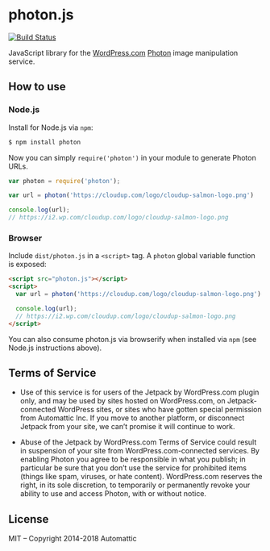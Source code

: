 # photon.js
[![Build Status](https://travis-ci.org/Automattic/photon.js.svg?branch=master)](https://travis-ci.org/Automattic/photon.js)

JavaScript library for the [WordPress.com][] [Photon][] image manipulation
service.


## How to use

### Node.js

Install for Node.js via `npm`:

``` bash
$ npm install photon
```

Now you can simply `require('photon')` in your module to generate Photon URLs.

```js
var photon = require('photon');

var url = photon('https://cloudup.com/logo/cloudup-salmon-logo.png')

console.log(url);
// https://i2.wp.com/cloudup.com/logo/cloudup-salmon-logo.png
```

### Browser

Include `dist/photon.js` in a `<script>` tag. A `photon` global
variable function is exposed:

```html
<script src="photon.js"></script>
<script>
  var url = photon('https://cloudup.com/logo/cloudup-salmon-logo.png')

  console.log(url);
  // https://i2.wp.com/cloudup.com/logo/cloudup-salmon-logo.png
</script>
```

You can also consume photon.js via browserify when installed via `npm` (see
Node.js instructions above).


## Terms of Service

 * Use of this service is for users of the Jetpack by WordPress.com plugin only,
   and may be used by sites hosted on WordPress.com, on Jetpack-connected
   WordPress sites, or sites who have gotten special permission from Automattic
   Inc. If you move to another platform, or disconnect Jetpack from your site,
   we can’t promise it will continue to work.

 * Abuse of the Jetpack by WordPress.com Terms of Service could result in
   suspension of your site from WordPress.com-connected services. By
   enabling Photon you agree to be responsible in what you publish; in
   particular be sure that you don’t use the service for prohibited items
   (things like spam, viruses, or hate content). WordPress.com reserves the
   right, in its sole discretion, to temporarily or permanently revoke your
   ability to use and access Photon, with or without notice.


## License

MIT – Copyright 2014-2018 Automattic

[Node.js]: http://nodejs.org
[WordPress.com]: http://www.wordpress.com
[Photon]: http://developer.wordpress.com/docs/photon/

